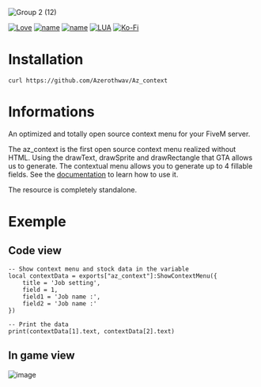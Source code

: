 ![Group 2 (12)](https://user-images.githubusercontent.com/76072277/212425057-347f91da-c8cf-4ae8-bd9a-90049860f770.png)

[![Love](http://ForTheBadge.com/images/badges/built-with-love.svg)]() [![name](https://img.shields.io/badge/Discord-7289DA?style=for-the-badge&logo=discord&logoColor=white)](https://forum.cfx.re/t/realistic-vehicle-failure-repair-fix/4887760/2) [![name](https://img.shields.io/badge/YouTube-FF0000?style=for-the-badge&logo=youtube&logoColor=white)](https://www.youtube.com/channel/UCH7coJ4d1gqh8BMMHacGQ5A) [![LUA](https://img.shields.io/badge/Lua-2C2D72?style=for-the-badge&logo=lua&logoColor=white)](https://www.lua.org) [![Ko-Fi](https://img.shields.io/badge/Ko--fi-F16061?style=for-the-badge&logo=ko-fi&logoColor=white)](https://ko-fi.com/azeroth)

# Installation
    curl https://github.com/Azerothwav/Az_context

# Informations
An optimized and totally open source context menu for your FiveM server.

The az_context is the first open source context menu realized without HTML. Using the drawText, drawSprite and drawRectangle that GTA allows us to generate.
The contextual menu allows you to generate up to 4 fillable fields. See the [documentation](https://app.gitbook.com/o/LxKye6vVccygPAOaaogf/s/EabMaragdnJ0EoBRIgs6/az_context/useful) to learn how to use it.

The resource is completely standalone.

# Exemple
## Code view
    -- Show context menu and stock data in the variable
    local contextData = exports["az_context"]:ShowContextMenu({
        title = 'Job setting', 
        field = 1, 
        field1 = 'Job name :',
        field2 = 'Job name :'
    })
    
    -- Print the data
    print(contextData[1].text, contextData[2].text)

## In game view
![image](https://user-images.githubusercontent.com/76072277/195984316-3695af8a-374c-4d01-9c91-b2cf30f53474.png)
